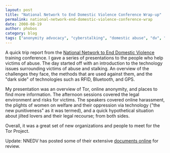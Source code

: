 ```yaml
---
layout: post
title: "National Network to End Domestic Violence Conference Wrap-up"
permalink: national-network-end-domestic-violence-conference-wrap
date: 2008-08-19
author: phobos
category: blog
tags: ["anonymity advocacy", "cyberstalking", "domestic abuse", "dv", "ipv", "nnedv"]
---
```


A quick trip report from the [National Network to End Domestic Violence](http://www.nnedv.org) training conference. I gave a series of presentations to the people who help victims of abuse. The day started off with an introduction to the technology issues surrounding victims of abuse and stalking. An overview of the challenges they face, the methods that are used against them, and the "dark side" of technologies such as RFID, Bluetooth, and GPS.

My presentation was an overview of Tor, online anonymity, and places to find more information. The afternoon sessions covered the legal environment and risks for victims. The speakers covered online harassment, the plights of women on welfare and their oppression via technology ("the new punitiveness" as it was termed), and a quick hypothetical situation about jilted lovers and their legal recourse; from both sides.

Overall, it was a great set of new organizations and people to meet for the Tor Project.

Update: NNEDV has posted some of their extensive [documents online](http://nnedv.org/resources/safetynetdocs.html) for review.

